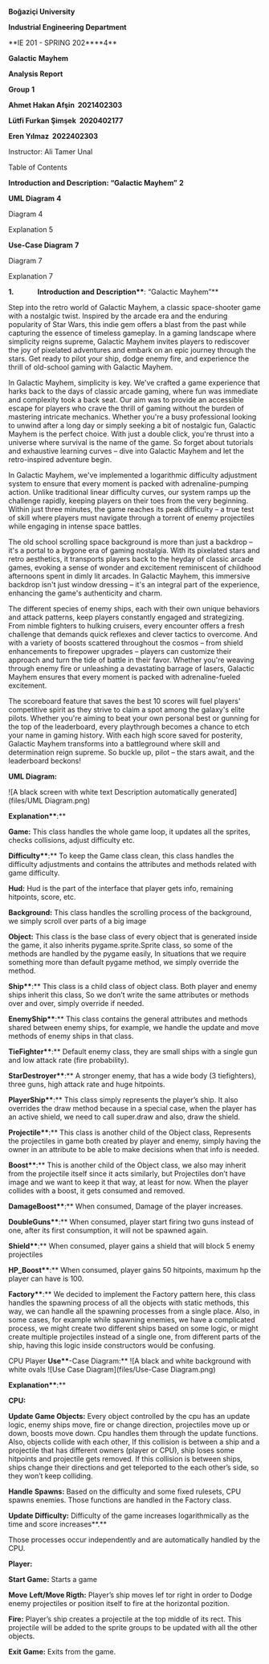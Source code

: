 **Boğaziçi University**

**Industrial Engineering Department**

**IE 201 - SPRING 202\*\***4\*\*

**Galactic** **Mayhem**

**Analysis Report**

**Group** **1**

**Ahmet Hakan Afşin  2021402303**

**Lütfi Furkan Şimşek  2020402177**

**Eren Yılmaz  2022402303**

Instructor: Ali Tamer Unal

Table of Contents

**Introduction and Description: “Galactic Mayhem”** **2**

**UML Diagram** **4**

Diagram 4

Explanation 5

**Use-Case Diagram** **7**

Diagram 7

Explanation 7

**1.**            **Introduction** **and** **Description\*\***: “Galactic Mayhem”\*\*

Step into the retro world of Galactic Mayhem, a classic space-shooter game with a nostalgic twist. Inspired by the arcade era and the enduring popularity of Star Wars, this indie gem offers a blast from the past while capturing the essence of timeless gameplay. In a gaming landscape where simplicity reigns supreme, Galactic Mayhem invites players to rediscover the joy of pixelated adventures and embark on an epic journey through the stars. Get ready to pilot your ship, dodge enemy fire, and experience the thrill of old-school gaming with Galactic Mayhem.

In Galactic Mayhem, simplicity is key. We've crafted a game experience that harks back to the days of classic arcade gaming, where fun was immediate and complexity took a back seat. Our aim was to provide an accessible escape for players who crave the thrill of gaming without the burden of mastering intricate mechanics. Whether you're a busy professional looking to unwind after a long day or simply seeking a bit of nostalgic fun, Galactic Mayhem is the perfect choice. With just a double click, you're thrust into a universe where survival is the name of the game. So forget about tutorials and exhaustive learning curves – dive into Galactic Mayhem and let the retro-inspired adventure begin.

In Galactic Mayhem, we've implemented a logarithmic difficulty adjustment system to ensure that every moment is packed with adrenaline-pumping action. Unlike traditional linear difficulty curves, our system ramps up the challenge rapidly, keeping players on their toes from the very beginning. Within just three minutes, the game reaches its peak difficulty – a true test of skill where players must navigate through a torrent of enemy projectiles while engaging in intense space battles.

The old school scrolling space background is more than just a backdrop – it's a portal to a bygone era of gaming nostalgia. With its pixelated stars and retro aesthetics, it transports players back to the heyday of classic arcade games, evoking a sense of wonder and excitement reminiscent of childhood afternoons spent in dimly lit arcades. In Galactic Mayhem, this immersive backdrop isn't just window dressing – it's an integral part of the experience, enhancing the game's authenticity and charm.

The different species of enemy ships, each with their own unique behaviors and attack patterns, keep players constantly engaged and strategizing. From nimble fighters to hulking cruisers, every encounter offers a fresh challenge that demands quick reflexes and clever tactics to overcome. And with a variety of boosts scattered throughout the cosmos – from shield enhancements to firepower upgrades – players can customize their approach and turn the tide of battle in their favor. Whether you're weaving through enemy fire or unleashing a devastating barrage of lasers, Galactic Mayhem ensures that every moment is packed with adrenaline-fueled excitement.

The scoreboard feature that saves the best 10 scores will fuel players' competitive spirit as they strive to claim a spot among the galaxy's elite pilots. Whether you're aiming to beat your own personal best or gunning for the top of the leaderboard, every playthrough becomes a chance to etch your name in gaming history. With each high score saved for posterity, Galactic Mayhem transforms into a battleground where skill and determination reign supreme. So buckle up, pilot – the stars await, and the leaderboard beckons!

**UML Diagram:**

![A black screen with white text
Description automatically generated](files/UML Diagram.png)

**Explanation\*\***:\*\*

**Game:** This class handles the whole game loop, it updates all the sprites, checks collisions, adjust difficulty etc.

**Difficulty\*\***:\*\* To keep the Game class clean, this class handles the difficulty adjustments and contains the attributes and methods related with game difficulty.

**Hud:** Hud is the part of the interface that player gets info, remaining hitpoints, score, etc.

**Background:** This class handles the scrolling process of the background, we simply scroll over parts of a big image

**Object:** This class is the base class of every object that is generated inside the game, it also inherits pygame.sprite.Sprite class, so some of the methods are handled by the pygame easily, In situations that we require something more than default pygame method, we simply override the method.

**Ship\*\***:\*\* This class is a child class of object class. Both player and enemy ships inherit this class, So we don’t write the same attributes or methods over and over, simply override if needed.

**EnemyShip\*\***:\*\* This class contains the general attributes and methods shared between enemy ships, for example, we handle the update and move methods of enemy ships in that class.

**TieFighter\*\***:\*\* Default enemy class, they are small ships with a single gun and low attack rate (fire probability).

**StarDestroyer\*\***:\*\* A stronger enemy, that has a wide body (3 tiefighters), three guns, high attack rate and huge hitpoints.

**PlayerShip\*\***:\*\* This class simply represents the player’s ship. It also overrides the draw method because in a special case, when the player has an active shield, we need to call super.draw and also, draw the shield.

**Projectile\*\***:\*\* This class is another child of the Object class, Represents the projectiles in game both created by player and enemy, simply having the owner in an attribute to be able to make decisions when that info is needed.

**Boost\*\***:\*\* This is another child of the Object class, we also may inherit from the projectile itself since it acts similarly, but Projectiles don’t have image and we want to keep it that way, at least for now. When the player collides with a boost, it gets consumed and removed.

**DamageBoost\*\***:\*\* When consumed, Damage of the player increases.

**DoubleGuns\*\***:\*\* When consumed, player start firing two guns instead of one, after its first consumption, it will not be spawned again.

**Shield\*\***:\*\* When consumed, player gains a shield that will block 5 enemy projectiles

**HP_Boost\*\***:\*\* When consumed, player gains 50 hitpoints, maximum hp the player can have is 100.

**Factory\*\***:\*\* We decided to implement the Factory pattern here, this class handles the spawning process of all the objects with static methods, this way, we can handle all the spawning processes from a single place. Also, in some cases, for example while spawning enemies, we have a complicated process, we might create two different ships based on some logic, or might create multiple projectiles instead of a single one, from different parts of the ship, having this logic inside constructors would be confusing.

CPU Player **Use\*\***\-Case Diagram:\*\* ![A black and white background with white ovals
![Use Case Diagram](files/Use-Case Diagram.png)

**Explanation\*\***:\*\*

**CPU:**

**Update Game Objects:** Every object controlled by the cpu has an update logic, enemy ships move, fire or change direction, projectiles move up or down, boosts move down. Cpu handles them through the update functions. Also, objects collide with each other, If this collision is between a ship and a projectile that has different owners (player or CPU), ship loses some hitpoints and projectile gets removed. If this collision is between ships, ships change their directions and get teleported to the each other’s side, so they won’t keep colliding.

**Handle** **Spawns:** Based on the difficulty and some fixed rulesets, CPU spawns enemies. Those functions are handled in the Factory class.

**Update Difficulty:** Difficulty of the game increases logarithmically as the time and score increases**.**

Those processes occur independently and are automatically handled by the CPU.

**Player:**

**Start Game:** Starts a game

**Move** **Left/Move Rigth:** Player’s ship moves lef tor right in order to Dodge enemy projectiles or position itself to fire at the horizontal pozition.

**Fire:** Player’s ship creates a projectile at the top middle of its rect. This projectile will be added to the sprite groups to be updated with all the other objects.

**Exit** **Game:** Exits from the game.
